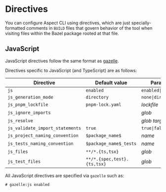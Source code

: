 # Directives

You can configure Aspect CLI using directives, which are just specially-formatted
comments in `BUILD` files that govern behavior of the tool when visiting files
within the Bazel package rooted at that file.

## JavaScript

JavaScript directives follow the same format as [gazelle](https://github.com/bazelbuild/bazel-gazelle#directives).

Directives specific to JavaScript (and TypeScript) are as follows:

| **Directive**                   | **Default value**           | **Param(s)**        |
| ------------------------------- | --------------------------- | ------------------- |
| `js`                            | `enabled`                   | `enabled\|disabled` |
| `js_generation_mode`            | `directory`                 | `none\|directory`   |
| `js_pnpm_lockfile`              | `pnpm-lock.yaml`            | _lockfile_          |
| `js_ignore_imports`             |                             | _glob_              |
| `js_resolve`                    |                             | _glob_ _target_     |
| `js_validate_import_statements` | `true`                      | `true\|false`       |
| `js_project_naming_convention`  | `$package_name$`            | _name_              |
| `js_tests_naming_convention`    | `$package_name$_tests`      | _name_              |
| `js_files`                      | `**/*.{ts,tsx}`             | _glob_              |
| `js_test_files`                 | `**/*.{spec,test}.{ts,tsx}` | _glob_              |

All JavaScript directives are specified via `gazelle` such as:

```
# gazelle:js enabled
```
